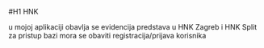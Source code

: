 #H1 HNK

u mojoj aplikaciji obavlja se evidencija predstava u HNK Zagreb i HNK Split
za pristup bazi mora se obaviti registracija/prijava korisnika